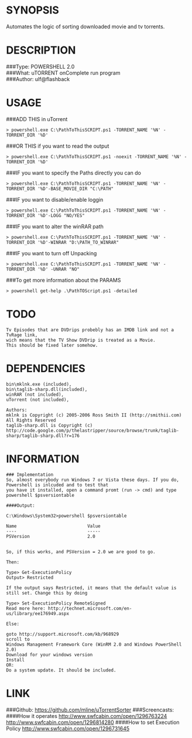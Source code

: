 SYNOPSIS 
========
Automates the logic of sorting downloaded movie and tv torrents.

DESCRIPTION
===========
###Type:
	POWERSHELL 2.0									
###What:
	uTORRENT onComplete run program 	
###Author:
	ulf@flashback				

USAGE
======

###ADD THIS in uTorrent	

	> powershell.exe C:\PathToThisSCRIPT.ps1 -TORRENT_NAME '%N' -TORRENT_DIR '%D'	

###OR THIS if you want to read the output

	> powershell.exe C:\PathToThisSCRIPT.ps1 -noexit -TORRENT_NAME '%N' -TORRENT_DIR '%D'	

###IF you want to specify the Paths directly you can do

	> powershell.exe C:\PathToThisSCRIPT.ps1 -TORRENT_NAME '%N' -TORRENT_DIR '%D'-BASE_MOVIE_DIR "C:\PATH"

###IF you want to disable/enable loggin

	> powershell.exe C:\PathToThisSCRIPT.ps1 -TORRENT_NAME '%N' -TORRENT_DIR '%D'-LOGG "NO/YES"

###IF you want to alter the winRAR path

	> powershell.exe C:\PathToThisSCRIPT.ps1 -TORRENT_NAME '%N' -TORRENT_DIR '%D'-WINRAR "D:\PATH_TO_WINRAR"
	
###IF you want to turn off Unpacking

	> powershell.exe C:\PathToThisSCRIPT.ps1 -TORRENT_NAME '%N' -TORRENT_DIR '%D' -UNRAR "NO"
	
###To get more information about the PARAMS

	> powershell get-help .\PathTOScript.ps1 -detailed

TODO
=====
	Tv Episodes that are DVDrips probebly has an IMDB link and not a TvRage link, 
	wich means that the TV Show DVDrip is treated as a Movie. 
	This should be fixed later somehow.

DEPENDENCIES
============
	bin\mklnk.exe (included), 
	bin\taglib-sharp.dll(included), 
	winRAR (not included), 
	uTorrent (not included), 	
	
	Authors:
	mklnk is Copyright (c) 2005-2006 Ross Smith II (http://smithii.com) All Rights Reserved
	taglib-sharp.dll is Copyright (c) http://code.google.com/p/thelastripper/source/browse/trunk/taglib-sharp/taglib-sharp.dll?r=176


INFORMATION
===========
	### Implementation
	So, almost everybody run Windows 7 or Vista these days. If you do, Powershell is inlcuded and to test that
	you have it installed, open a command promt (run -> cmd) and type powershell $psversiontable

	####Output:

	C:\Windows\System32>powershell $psversiontable

	Name                           Value
	----                           -----
	PSVersion                      2.0


	So, if this works, and PSVersion = 2.0 we are good to go.

	Then:

	Type> Get-ExecutionPolicy
	Output> Restricted

	If the output says Restricted, it means that the default value is still set. Change this by doing

	Type> Set-ExecutionPolicy RemoteSigned
	Read more here: http://technet.microsoft.com/en-us/library/ee176949.aspx

	Else:

	goto http://support.microsoft.com/kb/968929
	scroll to
	Windows Management Framework Core (WinRM 2.0 and Windows PowerShell 2.0)
	Download for your windows version
	Install
	OR: 
	Do a system update. It should be included.

LINK
====
###Github:
	https://github.com/mline/uTorrentSorter
###Screencasts:
####How it operates
	http://www.swfcabin.com/open/1296763224
	http://www.swfcabin.com/open/1296814280
####How to set Execution Policy
	http://www.swfcabin.com/open/1296731645	
